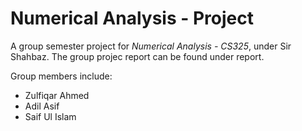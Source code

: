 # Numerical Analysis - Project

A group semester project for *Numerical Analysis - CS325*, under Sir Shahbaz.
The group projec report can be found under report.

Group members include:
- Zulfiqar Ahmed
- Adil Asif
- Saif Ul Islam